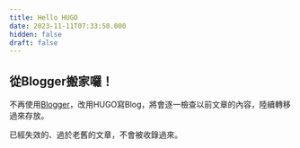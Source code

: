 ```yaml
---
title: Hello HUGO
date: 2023-11-11T07:33:50.000
hidden: false
draft: false
---
```

## 從Blogger搬家囉！

不再使用[Blogger](https://tw-free.blogspot.com/)，改用HUGO寫Blog，將會逐一檢查以前文章的內容，陸續轉移過來存放。

已經失效的、過於老舊的文章，不會被收錄過來。

